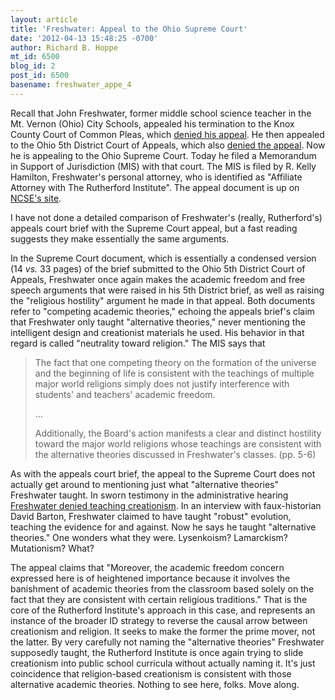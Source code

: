 ```yaml
---
layout: article
title: 'Freshwater: Appeal to the Ohio Supreme Court'
date: '2012-04-13 15:48:25 -0700'
author: Richard B. Hoppe
mt_id: 6500
blog_id: 2
post_id: 6500
basename: freshwater_appe_4
---
```

Recall that John Freshwater, former middle school science teacher in the Mt. Vernon (Ohio) City Schools, appealed his termination to the Knox County Court of Common Pleas, which [denied his appeal](http://pandasthumb.org/archives/2011/10/freshwater-appe.html). He then appealed to the Ohio 5th District Court of Appeals, which also [denied the appeal](http://pandasthumb.org/archives/2012/01/freshwater-the-8.html). Now he is appealing to the Ohio Supreme Court. Today he filed a Memorandum in Support of Jurisdiction (MIS) with that court. The MIS is filed by R. Kelly Hamilton, Freshwater's personal attorney, who is identified as "Affiliate Attorney with The Rutherford Institute". The appeal document is up on [NCSE's site](http://ncse.com/creationism/legal/freshwater-termination-hearing).

I have not done a detailed comparison of Freshwater's (really, Rutherford's) appeals court brief with the Supreme Court appeal, but a fast reading suggests they make essentially the same arguments.

In the Supreme Court document, which is essentially a condensed version (14 _vs._ 33 pages) of the brief submitted to the Ohio 5th District Court of Appeals, Freshwater once again makes the academic freedom and free speech arguments that were raised in his 5th District brief, as well as raising the "religious hostility" argument he made in that appeal. Both documents refer to "competing academic theories," echoing the appeals brief's claim that Freshwater only taught "alternative theories," never mentioning the intelligent design and creationist materials he used. His behavior in that regard is called "neutrality toward religion."  The MIS says that

> The fact that one competing theory on the formation of the universe and the beginning of life is consistent with the teachings of multiple major world religions simply does not justify interference with students' and teachers' academic freedom.
> 
> ...
> 
> Additionally, the Board's action manifests a clear and distinct hostility toward the major world religions whose teachings are consistent with the alternative theories discussed in Freshwater's classes. (pp. 5-6)

As with the appeals court brief, the appeal to the Supreme Court does not actually get around to mentioning just what "alternative theories" Freshwater taught. In sworn testimony in the administrative hearing [Freshwater denied teaching creationism](http://www.pandasthumb.org/archives/2011/12/freshwater-he-t.html). In an interview with faux-historian David Barton, Freshwater claimed to have taught "robust" evolution, teaching the evidence for and against. Now he says he taught "alternative theories." One wonders what they were. Lysenkoism? Lamarckism? Mutationism? What?

The appeal claims that "Moreover, the academic freedom concern expressed here is of heightened importance because it involves the banishment of academic theories from the classroom based solely on the fact that they are consistent with certain religious traditions." That is the core of the Rutherford Institute's approach in this case, and represents an instance of the broader ID strategy to reverse the causal arrow between creationism and religion. It seeks to make the former the prime mover, not the latter. By very carefully not naming the "alternative theories" Freshwater supposedly taught, the Rutherford Institute is once again trying to slide creationism into public school curricula without actually naming it. It's just coincidence that religion-based creationism is consistent with those alternative academic theories. Nothing to see here, folks. Move along.
